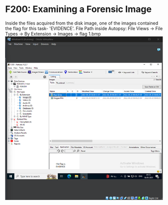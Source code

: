 # F200: Examining a Forensic Image

Inside the files acquired from the disk image, one of the images contained the flag for this task- 'EVIDENCE'. 
File Path inside Autopsy: File Views -> File Types -> By Extension -> Images -> flag 1.bmp
![Image showing the flag found in image](1.png)



